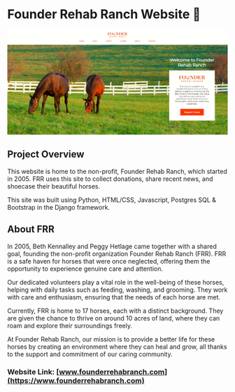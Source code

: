 # Founder Rehab Ranch Website 🐎

![alt text](https://github.com/MathiasRauls/FounderRehabRanch/blob/main/Home.PNG)

## Project Overview
This website is home to the non-profit, Founder Rehab Ranch, which started in 2005. FRR uses this site to collect donations, share recent news, and shoecase their beautiful horses.

This site was built using Python, HTML/CSS, Javascript, Postgres SQL & Bootstrap in the Django framework.

## About FRR
In 2005, Beth Kennalley and Peggy Hetlage came together with a shared goal, founding the non-profit organization Founder Rehab Ranch (FRR). FRR is a safe haven for horses that were once neglected, offering them the opportunity to experience genuine care and attention.

Our dedicated volunteers play a vital role in the well-being of these horses, helping with daily tasks such as feeding, washing, and grooming. They work with care and enthusiasm, ensuring that the needs of each horse are met.

Currently, FRR is home to 17 horses, each with a distinct background. They are given the chance to thrive on around 10 acres of land, where they can roam and explore their surroundings freely.

At Founder Rehab Ranch, our mission is to provide a better life for these horses by creating an environment where they can heal and grow, all thanks to the support and commitment of our caring community.

### Website Link: [www.founderrehabranch.com](https://www.founderrehabranch.com)
